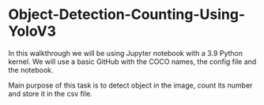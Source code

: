 # Object-Detection-Counting-Using-YoloV3

In this walkthrough we will be using Jupyter notebook with a 3.9 Python kernel. We will use a basic GitHub with the COCO names, the config file and the notebook. 

Main purpose of this task is to detect object in the image, count its number and store it in the csv file.

